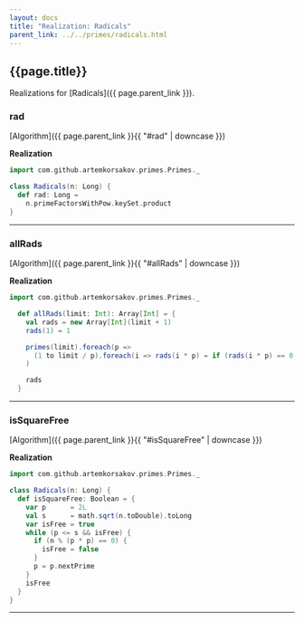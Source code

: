 ```yaml
---
layout: docs
title: "Realization: Radicals"
parent_link: ../../primes/radicals.html
---
```


## {{page.title}}

Realizations for [Radicals]({{ page.parent_link }}).

### rad

[Algorithm]({{ page.parent_link }}{{ "#rad" | downcase }})

**Realization**
```scala
import com.github.artemkorsakov.primes.Primes._

class Radicals(n: Long) {
  def rad: Long =
    n.primeFactorsWithPow.keySet.product
}
```

---

### allRads

[Algorithm]({{ page.parent_link }}{{ "#allRads" | downcase }})

**Realization**
```scala
import com.github.artemkorsakov.primes.Primes._

  def allRads(limit: Int): Array[Int] = {
    val rads = new Array[Int](limit + 1)
    rads(1) = 1

    primes(limit).foreach(p =>
      (1 to limit / p).foreach(i => rads(i * p) = if (rads(i * p) == 0) p else rads(i * p) * p)
    )

    rads
  }
```

---

### isSquareFree

[Algorithm]({{ page.parent_link }}{{ "#isSquareFree" | downcase }})

**Realization**
```scala
import com.github.artemkorsakov.primes.Primes._

class Radicals(n: Long) {
  def isSquareFree: Boolean = {
    var p      = 2L
    val s      = math.sqrt(n.toDouble).toLong
    var isFree = true
    while (p <= s && isFree) {
      if (n % (p * p) == 0) {
        isFree = false
      }
      p = p.nextPrime
    }
    isFree
  }
}
```

---
